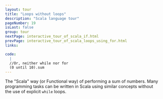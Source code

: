 ```yaml
---
layout: tour
title: "Loops without loops"
description: "Scala language tour"
pageNumber: 19
isLast: false
group: tour
nextPage: interactive_tour_of_scala_if.html
prevPage: interactive_tour_of_scala_loops_using_for.html
links:

code:
  |
  //Or, neither while nor for  
  (0 until 10).sum  
---
```


The "Scala" way (or Functional way) of performing a sum of numbers.
Many programming tasks can be written in Scala using similar concepts without the use of explicit `while` loops.